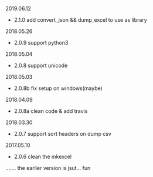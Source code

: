 2019.06.12

- 2.1.0 add convert_json && dump_excel to use as library

2018.05.26

- 2.0.9 support python3

2018.05.04

- 2.0.8 support unicode

2018.05.03

- 2.0.8b fix setup on windows(maybe)

2018.04.09

- 2.0.8a clean code & add travis

2018.03.30

- 2.0.7 support sort headers on dump csv

2017.05.10

- 2.0.6 clean the mkexcel

....... the earlier version is jsut... fun
